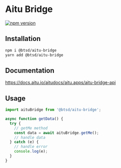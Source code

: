 # Aitu Bridge

[![npm version](https://badge.fury.io/js/%40btsd%2Faitu-bridge.svg)](https://badge.fury.io/js/%40btsd%2Faitu-bridge)

## Installation
```bash
npm i @btsd/aitu-bridge
yarn add @btsd/aitu-bridge
```

## Documentation
https://docs.aitu.io/aitudocs/aitu.apps/aitu-bridge-api

## Usage
```js
import aituBridge from '@btsd/aitu-bridge';

async function getData() {
  try {
    // getMe method
    const data = await aituBridge.getMe();
    // handle data
  } catch (e) {
    // handle error
    console.log(e);
  }
}
```
